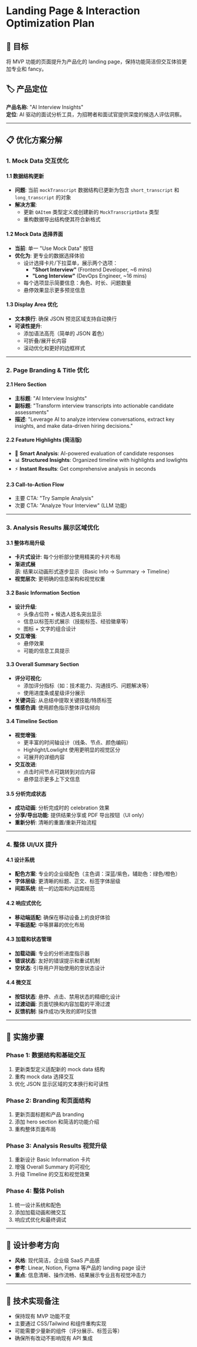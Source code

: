 # Landing Page & Interaction Optimization Plan

## 🎯 目标
将 MVP 功能的页面提升为产品化的 landing page，保持功能简洁但交互体验更加专业和 fancy。

## 🏷️ 产品定位
**产品名称**: "AI Interview Insights"  
**定位**: AI 驱动的面试分析工具，为招聘者和面试官提供深度的候选人评估洞察。

---

## 📋 优化方案分解

### 1. Mock Data 交互优化

#### 1.1 数据结构更新
- **问题**: 当前 `mockTranscript` 数据结构已更新为包含 `short_transcript` 和 `long_transcript` 的对象
- **解决方案**:
  - 更新 `QAItem` 类型定义或创建新的 `MockTranscriptData` 类型
  - 重构数据导出结构使其符合新格式

#### 1.2 Mock Data 选择界面
- **当前**: 单一 "Use Mock Data" 按钮
- **优化为**: 更专业的数据选择体验
  - 设计选择卡片/下拉菜单，展示两个选项：
    - **"Short Interview"** (Frontend Developer, ~6 mins)
    - **"Long Interview"** (DevOps Engineer, ~16 mins)
  - 每个选项显示简要信息：角色、时长、问题数量
  - 悬停效果显示更多预览信息

#### 1.3 Display Area 优化
- **文本换行**: 确保 JSON 预览区域支持自动换行
- **可读性提升**: 
  - 添加语法高亮（简单的 JSON 着色）
  - 可折叠/展开长内容
  - 滚动优化和更好的边框样式

---

### 2. Page Branding & Title 优化

#### 2.1 Hero Section
- **主标题**: "AI Interview Insights"
- **副标题**: "Transform interview transcripts into actionable candidate assessments"
- **描述**: "Leverage AI to analyze interview conversations, extract key insights, and make data-driven hiring decisions."

#### 2.2 Feature Highlights (简洁版)
- 🧠 **Smart Analysis**: AI-powered evaluation of candidate responses
- 📊 **Structured Insights**: Organized timeline with highlights and lowlights  
- ⚡ **Instant Results**: Get comprehensive analysis in seconds

#### 2.3 Call-to-Action Flow
- 主要 CTA: "Try Sample Analysis"
- 次要 CTA: "Analyze Your Interview" (LLM 功能)

---

### 3. Analysis Results 展示区域优化

#### 3.1 整体布局升级
- **卡片式设计**: 每个分析部分使用精美的卡片布局
- **渐进式展示**: 结果以动画形式逐步显示（Basic Info → Summary → Timeline）
- **视觉层次**: 更明确的信息架构和视觉权重

#### 3.2 Basic Information Section
- **设计升级**:
  - 头像占位符 + 候选人姓名突出显示
  - 信息以标签形式展示（技能标签、经验徽章等）
  - 图标 + 文字的组合设计
- **交互增强**:
  - 悬停效果
  - 可能的信息工具提示

#### 3.3 Overall Summary Section  
- **评分可视化**: 
  - 添加评分指标（如：技术能力、沟通技巧、问题解决等）
  - 使用进度条或星级评分展示
- **关键词云**: 从总结中提取关键技能/特质标签
- **情感色调**: 使用颜色指示整体评估倾向

#### 3.4 Timeline Section
- **视觉增强**:
  - 更丰富的时间轴设计（线条、节点、颜色编码）
  - Highlight/Lowlight 使用更明显的视觉区分
  - 可展开的详细内容
- **交互改进**:
  - 点击时间节点可跳转到对应内容
  - 悬停显示更多上下文信息

#### 3.5 分析完成状态
- **成功动画**: 分析完成时的 celebration 效果
- **分享/导出功能**: 提供结果分享或 PDF 导出按钮（UI only）
- **重新分析**: 清晰的重置/重新开始流程

---

### 4. 整体 UI/UX 提升

#### 4.1 设计系统
- **配色方案**: 专业的企业级配色（主色调：深蓝/紫色，辅助色：绿色/橙色）
- **字体层级**: 更清晰的标题、正文、标签字体层级
- **间距系统**: 统一的边距和内边距规范

#### 4.2 响应式优化
- **移动端适配**: 确保在移动设备上的良好体验
- **平板适配**: 中等屏幕的优化布局

#### 4.3 加载和状态管理
- **加载动画**: 专业的分析进度指示器
- **错误状态**: 友好的错误提示和重试机制
- **空状态**: 引导用户开始使用的空状态设计

#### 4.4 微交互
- **按钮状态**: 悬停、点击、禁用状态的精细化设计
- **过渡动画**: 页面切换和内容加载的平滑过渡
- **反馈机制**: 操作成功/失败的即时反馈

---

## 🚀 实施步骤

### Phase 1: 数据结构和基础交互
1. 更新类型定义适配新的 mock data 结构
2. 重构 mock data 选择交互
3. 优化 JSON 显示区域的文本换行和可读性

### Phase 2: Branding 和页面结构  
1. 更新页面标题和产品 branding
2. 添加 hero section 和简洁的功能介绍
3. 重构整体页面布局

### Phase 3: Analysis Results 视觉升级
1. 重新设计 Basic Information 卡片
2. 增强 Overall Summary 的可视化
3. 升级 Timeline 的交互和视觉效果

### Phase 4: 整体 Polish
1. 统一设计系统和配色
2. 添加加载动画和微交互
3. 响应式优化和最终调试

---

## 🎨 设计参考方向
- **风格**: 现代简洁，企业级 SaaS 产品感
- **参考**: Linear, Notion, Figma 等产品的 landing page 设计
- **重点**: 信息清晰、操作流畅、结果展示专业且有视觉冲击力

---

## 📝 技术实现备注
- 保持现有 MVP 功能不变
- 主要通过 CSS/Tailwind 和组件重构实现
- 可能需要少量新的组件（评分展示、标签云等）
- 确保所有改动不影响现有 API 集成
